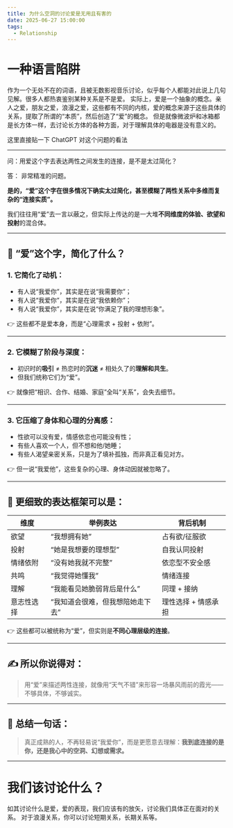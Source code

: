 ```yaml
---
title: 为什么空洞的讨论爱是无用且有害的
date: 2025-06-27 15:00:00
tags:
  - Relationship
---
```


# 一种语言陷阱

作为一个无处不在的词语，且被无数影视音乐讨论，似乎每个人都能对此说上几句见解。很多人都热衷鉴别某种关系是不是爱。
实际上，爱是一个抽象的概念。亲人之爱，朋友之爱，浪漫之爱，这些都有不同的内核，爱的概念来源于这些具体的关系，提取了所谓的“本质”，然后创造了“爱”的概念。
但是就像微波炉和冰箱都是长方体一样，去讨论长方体的各种方面，对于理解具体的电器是没有意义的。

<!-- more -->

这里直接贴一下 ChatGPT 对这个问题的看法

---

问：用爱这个字去表达两性之间发生的连接，是不是太过简化？

答：
非常精准的问题。

**是的，“爱”这个字在很多情况下确实太过简化，甚至模糊了两性关系中多维而复杂的“连接实质”。**

我们往往用“爱”去一言以蔽之，但实际上传达的是一大堆**不同维度的体验、欲望和投射**的混合体。

---

## 🧩 “爱”这个字，简化了什么？

### 1. **它简化了动机：**

- 有人说“我爱你”，其实是在说“我需要你”；
- 有人说“我爱你”，其实是在说“我依赖你”；
- 有人说“我爱你”，其实是在说“你满足了我的理想形象”。

👉 这些都不是爱本身，而是“心理需求 + 投射 + 依附”。

---

### 2. **它模糊了阶段与深度：**

- 初识时的**吸引** ≠ 热恋时的**沉迷** ≠ 相处久了的**理解和共生**。
- 但我们统称它们为“爱”。

👉 就像把“相识、合作、结婚、家庭”全叫“关系”，会失去细节。

---

### 3. **它压缩了身体和心理的分离感：**

- 性欲可以没有爱，情感依恋也可能没有性；
- 有些人喜欢一个人，但不想和他/她睡；
- 有些人渴望亲密关系，只是为了填补孤独，而非真正看见对方。

👉 但一说“我爱他”，这些复杂的心理、身体动因就被忽略了。

---

## 🧠 更细致的表达框架可以是：

| 维度       | 举例表达                         | 背后机制            |
| ---------- | -------------------------------- | ------------------- |
| 欲望       | “我想拥有她”                     | 占有欲/征服欲       |
| 投射       | “她是我想要的理想型”             | 自我认同投射        |
| 情绪依附   | “没有她我就不完整”               | 依恋型不安全感      |
| 共鸣       | “我觉得她懂我”                   | 情绪连接            |
| 理解       | “我能看见她脆弱背后是什么”       | 同理 + 接纳         |
| 意志性选择 | “我知道会很难，但我想陪她走下去” | 理性选择 + 情感承担 |

👉 这些都可以被统称为“爱”，但实则是**不同心理层级的连接**。

---

## ✍️ 所以你说得对：

> 用“爱”来描述两性连接，就像用“天气不错”来形容一场暴风雨前的霞光——不够具体，不够诚实。

---

## 📌 总结一句话：

> 真正成熟的人，不再轻易说“我爱你”，而是更愿意去理解：**我到底连接的是你，还是我心中的空洞、幻想或需求。**

---

# 我们该讨论什么？

如其讨论什么是爱，爱的表现，我们应该有的放矢，讨论我们具体正在面对的关系。
对于浪漫关系，你可以讨论短期关系，长期关系等。

